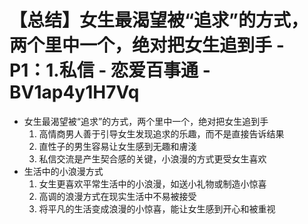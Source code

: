 # 【总结】女生最渴望被“追求”的方式，两个里中一个，绝对把女生追到手 - P1：1.私信 - 恋爱百事通 - BV1ap4y1H7Vq

-   女生最渴望被“追求”的方式，两个里中一个，绝对把女生追到手
    1.  高情商男人善于引导女生发现追求的乐趣，而不是直接告诉结果
    2.  直性子的男生容易让女生感到无趣和膚淺
    3.  私信交流是产生契合感的关键，小浪漫的方式更受女生喜欢
-   生活中的小浪漫方式
    1.  女生更喜欢平常生活中的小浪漫，如送小礼物或制造小惊喜
    2.  高调的浪漫方式在现实生活中不易被接受
    3.  将平凡的生活变成浪漫的小惊喜，能让女生感到开心和被重视